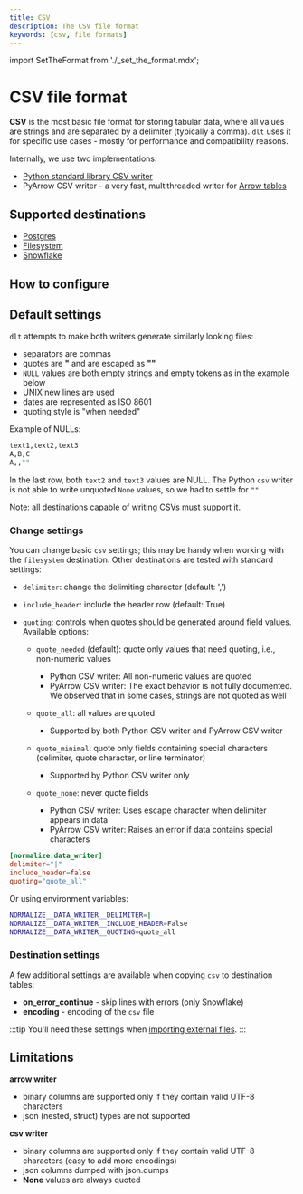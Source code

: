```yaml
---
title: CSV
description: The CSV file format
keywords: [csv, file formats]
---
```

import SetTheFormat from './_set_the_format.mdx';

# CSV file format

**CSV** is the most basic file format for storing tabular data, where all values are strings and are separated by a delimiter (typically a comma).
`dlt` uses it for specific use cases - mostly for performance and compatibility reasons.

Internally, we use two implementations:
- [Python standard library CSV writer](https://docs.python.org/3/library/csv.html)
- PyArrow CSV writer - a very fast, multithreaded writer for [Arrow tables](../verified-sources/arrow-pandas.md)

## Supported destinations

- [Postgres](../destinations/postgres.md)
- [Filesystem](../destinations/filesystem.md)
- [Snowflake](../destinations/snowflake.md)

## How to configure

<SetTheFormat file_type="csv"/>

## Default settings
`dlt` attempts to make both writers generate similarly looking files:
* separators are commas
* quotes are **"** and are escaped as **""**
* `NULL` values are both empty strings and empty tokens as in the example below
* UNIX new lines are used
* dates are represented as ISO 8601
* quoting style is "when needed"

Example of NULLs:
```sh
text1,text2,text3
A,B,C
A,,""
```

In the last row, both `text2` and `text3` values are NULL. The Python `csv` writer
is not able to write unquoted `None` values, so we had to settle for `""`.

Note: all destinations capable of writing CSVs must support it.

### Change settings
You can change basic `csv` settings; this may be handy when working with the `filesystem` destination. Other destinations are tested
with standard settings:

* `delimiter`: change the delimiting character (default: ',')
* `include_header`: include the header row (default: True)
* `quoting`: controls when quotes should be generated around field values. Available options:

    - `quote_needed` (default): quote only values that need quoting, i.e., non-numeric values
      - Python CSV writer: All non-numeric values are quoted
      - PyArrow CSV writer: The exact behavior is not fully documented. We observed that in some cases, strings are not quoted as well

    - `quote_all`: all values are quoted
      - Supported by both Python CSV writer and PyArrow CSV writer

    - `quote_minimal`: quote only fields containing special characters (delimiter, quote character, or line terminator)
      - Supported by Python CSV writer only

    - `quote_none`: never quote fields
        - Python CSV writer: Uses escape character when delimiter appears in data
        - PyArrow CSV writer: Raises an error if data contains special characters

```toml
[normalize.data_writer]
delimiter="|"
include_header=false
quoting="quote_all"
```

Or using environment variables:

```sh
NORMALIZE__DATA_WRITER__DELIMITER=|
NORMALIZE__DATA_WRITER__INCLUDE_HEADER=False
NORMALIZE__DATA_WRITER__QUOTING=quote_all
```

### Destination settings
A few additional settings are available when copying `csv` to destination tables:
* **on_error_continue** - skip lines with errors (only Snowflake)
* **encoding** - encoding of the `csv` file

:::tip
You'll need these settings when [importing external files](../../general-usage/resource.md#import-external-files).
:::

## Limitations
**arrow writer**

* binary columns are supported only if they contain valid UTF-8 characters
* json (nested, struct) types are not supported

**csv writer**
* binary columns are supported only if they contain valid UTF-8 characters (easy to add more encodings)
* json columns dumped with json.dumps
* **None** values are always quoted

